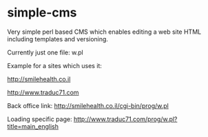 simple-cms
==========

Very simple perl based CMS which enables editing a web site HTML including templates and versioning.

Currently just one file: w.pl

Example for a sites which uses it:

http://smilehealth.co.il

http://www.traduc71.com

Back office link: http://smilehealth.co.il/cgi-bin/prog/w.pl

Loading specific page: http://www.traduc71.com/prog/w.pl?title=main_english
